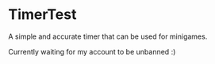 # TimerTest
A simple and accurate timer that can be used for minigames.

Currently waiting for my account to be unbanned :)

